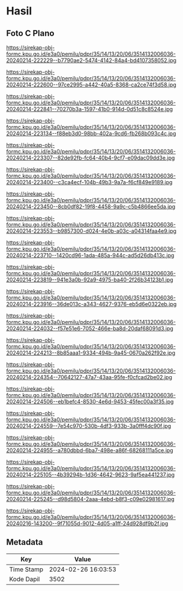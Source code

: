 # Hasil

## Foto C Plano

https://sirekap-obj-formc.kpu.go.id/e3a0/pemilu/pdpr/35/14/13/20/06/3514132006036-20240214-222229--b7790ae2-5474-4142-84a4-bd4107358052.jpg

https://sirekap-obj-formc.kpu.go.id/e3a0/pemilu/pdpr/35/14/13/20/06/3514132006036-20240214-222600--97ce2995-a442-40a5-8368-ca2ce74f3d58.jpg

https://sirekap-obj-formc.kpu.go.id/e3a0/pemilu/pdpr/35/14/13/20/06/3514132006036-20240214-222841--70270b3a-1597-41b0-914d-0d51c8c8524e.jpg

https://sirekap-obj-formc.kpu.go.id/e3a0/pemilu/pdpr/35/14/13/20/06/3514132006036-20240214-223134--f88eb3d0-98bb-402a-9cd6-fb268b093c4c.jpg

https://sirekap-obj-formc.kpu.go.id/e3a0/pemilu/pdpr/35/14/13/20/06/3514132006036-20240214-223307--82de92fb-fc64-40b4-9cf7-e09dac09dd3e.jpg

https://sirekap-obj-formc.kpu.go.id/e3a0/pemilu/pdpr/35/14/13/20/06/3514132006036-20240214-223400--c3ca4ecf-104b-49b3-9a7a-f6cf849e9189.jpg

https://sirekap-obj-formc.kpu.go.id/e3a0/pemilu/pdpr/35/14/13/20/06/3514132006036-20240214-223450--8cb0df82-19f8-4458-9a9c-c5b4866ee5da.jpg

https://sirekap-obj-formc.kpu.go.id/e3a0/pemilu/pdpr/35/14/13/20/06/3514132006036-20240214-223553--b9857300-d024-4e0b-a03c-a04314faa4e9.jpg

https://sirekap-obj-formc.kpu.go.id/e3a0/pemilu/pdpr/35/14/13/20/06/3514132006036-20240214-223710--1420cd96-1ada-485a-944c-ad5d26db413c.jpg

https://sirekap-obj-formc.kpu.go.id/e3a0/pemilu/pdpr/35/14/13/20/06/3514132006036-20240214-223819--941e3a0b-92a9-4975-ba40-2f26b34123b1.jpg

https://sirekap-obj-formc.kpu.go.id/e3a0/pemilu/pdpr/35/14/13/20/06/3514132006036-20240214-223916--36de013c-a343-4627-9376-eb5d6e0322eb.jpg

https://sirekap-obj-formc.kpu.go.id/e3a0/pemilu/pdpr/35/14/13/20/06/3514132006036-20240214-224032--f57e51e6-7052-466e-ba8d-20daf68091d3.jpg

https://sirekap-obj-formc.kpu.go.id/e3a0/pemilu/pdpr/35/14/13/20/06/3514132006036-20240214-224213--8b85aaa1-9334-494b-9a45-0670a262f92e.jpg

https://sirekap-obj-formc.kpu.go.id/e3a0/pemilu/pdpr/35/14/13/20/06/3514132006036-20240214-224354--70642127-47a7-43aa-95fe-f0cfcad2be02.jpg

https://sirekap-obj-formc.kpu.go.id/e3a0/pemilu/pdpr/35/14/13/20/06/3514132006036-20240214-224506--eb1befc4-8530-4e6d-9453-45fec00a3f35.jpg

https://sirekap-obj-formc.kpu.go.id/e3a0/pemilu/pdpr/35/14/13/20/06/3514132006036-20240214-224559--7e54c970-530b-4df3-933b-3a0fff4dc90f.jpg

https://sirekap-obj-formc.kpu.go.id/e3a0/pemilu/pdpr/35/14/13/20/06/3514132006036-20240214-224955--a780dbbd-6ba7-498e-a86f-68268111a5ce.jpg

https://sirekap-obj-formc.kpu.go.id/e3a0/pemilu/pdpr/35/14/13/20/06/3514132006036-20240214-225105--4b39294b-1d36-4642-9623-9af5ea441237.jpg

https://sirekap-obj-formc.kpu.go.id/e3a0/pemilu/pdpr/35/14/13/20/06/3514132006036-20240214-225245--d98d5804-2aaa-4ebd-b8f3-c09e02981617.jpg

https://sirekap-obj-formc.kpu.go.id/e3a0/pemilu/pdpr/35/14/13/20/06/3514132006036-20240216-143200--9f71055d-9012-4d05-a1ff-24d928df9b2f.jpg


## Metadata

| Key        | Value               |
| ---------- | ------------------- |
| Time Stamp | 2024-02-26 16:03:53 |
| Kode Dapil | 3502                |



